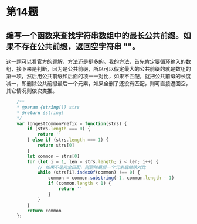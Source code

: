 # 第14题

## 编写一个函数来查找字符串数组中的最长公共前缀。如果不存在公共前缀，返回空字符串 ""。

这一题可以看官方的题解，方法还是挺多的。我的方法，首先肯定要循环输入的数组，接下来是判断，因为是公共前缀，所以可以假定最大的公共前缀的就是数组的第一项，然后用公共前缀和后面的项一一对比，如果不匹配，就把公共前缀的长度减一，即删除公共前缀最后一个元素，如果全删了还没有匹配，则可直接返回空，其它情况则依次类推。

```js
    /**
    * @param {string[]} strs
    * @return {string}
    */
    var longestCommonPrefix = function(strs) {
        if (strs.length === 0) {
            return ''
        } else if (strs.length === 1) {
            return strs[0]
        }
        let common = strs[0]
        for (let i = 1, len = strs.length; i < len; i++) {
            // 如果不是完全匹配，则删除最后一个元素后继续对比
            while (strs[i].indexOf(common) !== 0) {
                common = common.substring(-1, common.length - 1)
                if (common.length < 1) {
                    return ''
                }
            }   
        }
        return common
    };
```